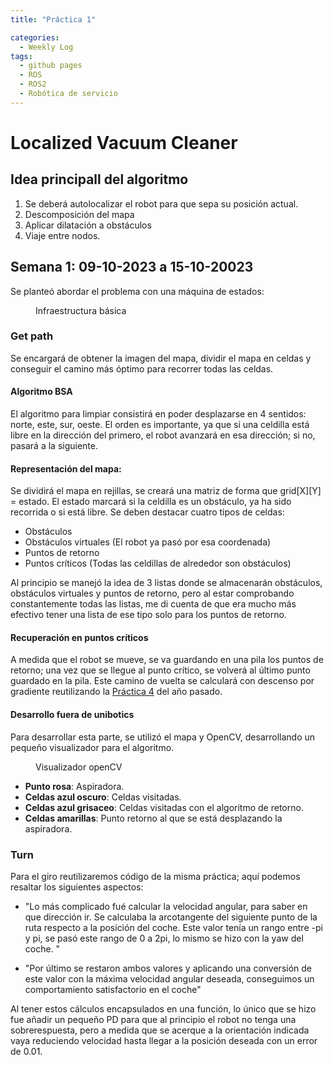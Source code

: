 ```yaml
---
title: "Práctica 1"

categories:
  - Weekly Log
tags:
  - github pages
  - ROS
  - ROS2
  - Robótica de servicio
---
```


# Localized Vacuum Cleaner

## Idea principall del algoritmo
1. Se deberá autolocalizar el robot para que sepa su posición actual.
2. Descomposición del mapa 
3. Aplicar dilatación a obstáculos
4. Viaje entre nodos.


## Semana 1: 09-10-2023 a 15-10-20023
Se planteó abordar el problema con una máquina de estados:

<figure class="align-center" style="width:50%">
  <img src="{{ site.url }}{{ site.baseurl }}/assets/images/post1/maquinaEstados.png" alt="">
  <figcaption>Infraestructura básica</figcaption>
</figure>

### Get path
Se encargará de obtener la imagen del mapa, dividir el mapa en celdas y conseguir el camino más óptimo para recorrer todas las celdas.

#### Algoritmo BSA
El algoritmo para limpiar consistirá en poder desplazarse en 4 sentidos: norte, este, sur, oeste. El orden es importante, ya que si una celdilla está libre en la dirección del primero, el robot avanzará en esa dirección; si no, pasará a la siguiente.

#### Representación del mapa: 
Se dividirá el mapa en rejillas, se creará una matriz de forma que grid[X][Y] = estado. El estado marcará si la celdilla es un obstáculo, ya ha sido recorrida o si está libre. Se deben destacar cuatro tipos de celdas:
* Obstáculos
* Obstáculos virtuales (El robot ya pasó por esa coordenada)
* Puntos de retorno 
* Puntos críticos (Todas las celdillas de alrededor son obstáculos)

Al principio se manejó la idea de 3 listas donde se almacenarán obstáculos, obstáculos virtuales y puntos de retorno, pero al estar comprobando constantemente todas las listas, me di cuenta de que era mucho más efectivo tener una lista de ese tipo solo para los puntos de retorno.


#### Recuperación en puntos críticos
A medida que el robot se mueve, se va guardando en una pila los puntos de retorno; una vez que se llegue al punto crítico, se volverá al último punto guardado en la pila. Este camino de vuelta se calculará con descenso por gradiente reutilizando la [Práctica 4](https://portanova2002.wixsite.com/robotica-movil) del año pasado.

#### Desarrollo fuera de unibotics
Para desarrollar esta parte, se utilizó el mapa y OpenCV, desarrollando un pequeño visualizador para el algoritmo.

<figure class="align-center" style="width:70%">
  <img src="{{ site.url }}{{ site.baseurl }}/assets/images/post1/visualizador.png" alt="">
  <figcaption>Visualizador openCV</figcaption>
</figure>

* **Punto rosa**: Aspiradora.
* **Celdas azul oscuro**: Celdas visitadas.
* **Celdas azul grisaceo**: Celdas visitadas con el algoritmo de retorno.
* **Celdas amarillas**: Punto retorno al que se está desplazando la aspiradora.


### Turn
Para el giro reutilizaremos código de la misma práctica; aquí podemos resaltar los siguientes aspectos:
* "Lo más complicado fué calcular la velocidad angular, para saber en que dirección ir. Se calculaba la arcotangente del
 siguiente punto de la ruta respecto a la posición del coche. Este valor tenía un rango entre -pi y pi, se pasó este rango de 0 a 2pi, lo mismo se hizo con la yaw del coche. "

 * "Por último se restaron ambos valores y aplicando una conversión de este valor con la máxima velocidad angular 
deseada, conseguimos un comportamiento satisfactorio en el coche"

Al tener estos cálculos encapsulados en una función, lo único que se hizo fue añadir un pequeño PD para que al principio el robot no tenga una sobrerespuesta, pero a medida que se acerque a la orientación indicada vaya reduciendo velocidad hasta llegar a la posición deseada con un error de 0.01.




